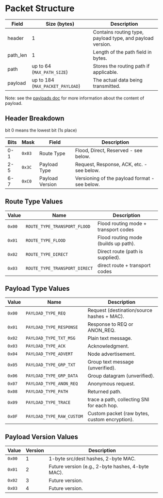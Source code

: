 # Packet Structure

| Field    | Size (bytes)                     | Description                                               |
|----------|----------------------------------|-----------------------------------------------------------|
| header   | 1                                | Contains routing type, payload type, and payload version. |
| path_len | 1                                | Length of the path field in bytes.                        |
| path     | up to 64 (`MAX_PATH_SIZE`)       | Stores the routing path if applicable.                    |
| payload  | up to 184 (`MAX_PACKET_PAYLOAD`) | The actual data being transmitted.                        |

Note: see the [payloads doc](./payloads.md) for more information about the content of payload.

## Header Breakdown

bit 0 means the lowest bit (1s place)

| Bits  | Mask   | Field           | Description                                   |
|-------|--------|-----------------|-----------------------------------------------|
| 0-1   | `0x03` | Route Type      | Flood, Direct, Reserved - see below.          |
| 2-5   | `0x3C` | Payload Type    | Request, Response, ACK, etc. - see below.     |
| 6-7   | `0xC0` | Payload Version | Versioning of the payload format - see below. |

## Route Type Values

| Value  | Name                          | Description                          |
|--------|-------------------------------|--------------------------------------|
| `0x00` | `ROUTE_TYPE_TRANSPORT_FLOOD`  | Flood routing mode + transport codes |
| `0x01` | `ROUTE_TYPE_FLOOD`            | Flood routing mode (builds up path). |
| `0x02` | `ROUTE_TYPE_DIRECT`           | Direct route (path is supplied).     |
| `0x03` | `ROUTE_TYPE_TRANSPORT_DIRECT` | direct route + transport codes       |

## Payload Type Values

| Value  | Name                      | Description                                   |
|--------|---------------------------|-----------------------------------------------|
| `0x00` | `PAYLOAD_TYPE_REQ`        | Request (destination/source hashes + MAC).    |
| `0x01` | `PAYLOAD_TYPE_RESPONSE`   | Response to REQ or ANON_REQ.                  |
| `0x02` | `PAYLOAD_TYPE_TXT_MSG`    | Plain text message.                           |
| `0x03` | `PAYLOAD_TYPE_ACK`        | Acknowledgment.                               |
| `0x04` | `PAYLOAD_TYPE_ADVERT`     | Node advertisement.                           |
| `0x05` | `PAYLOAD_TYPE_GRP_TXT`    | Group text message (unverified).              |
| `0x06` | `PAYLOAD_TYPE_GRP_DATA`   | Group datagram (unverified).                  |
| `0x07` | `PAYLOAD_TYPE_ANON_REQ`   | Anonymous request.                            |
| `0x08` | `PAYLOAD_TYPE_PATH`       | Returned path.                                |
| `0x09` | `PAYLOAD_TYPE_TRACE`      | trace a path, collecting SNI for each hop.    |
| `0x0F` | `PAYLOAD_TYPE_RAW_CUSTOM` | Custom packet (raw bytes, custom encryption). |

## Payload Version Values

| Value  | Version | Description                                       |
|--------|---------|---------------------------------------------------|
| `0x00` | 1       | 1-byte src/dest hashes, 2-byte MAC.               |
| `0x01` | 2       | Future version (e.g., 2-byte hashes, 4-byte MAC). |
| `0x02` | 3       | Future version.                                   |
| `0x03` | 4       | Future version.                                   |
